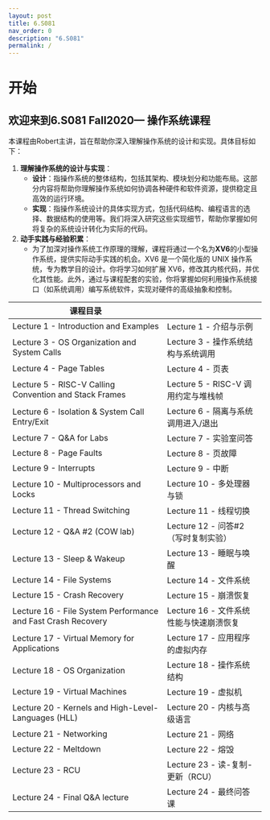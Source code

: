 ```yaml
---
layout: post
title: 6.S081
nav_order: 0
description: "6.S081"
permalink: /
---
```



# 开始

## **欢迎来到6.S081 Fall2020— 操作系统课程**

本课程由Robert主讲，旨在帮助你深入理解操作系统的设计和实现。具体目标如下：

1. **理解操作系统的设计与实现**：
   - **设计**：指操作系统的整体结构，包括其架构、模块划分和功能布局。这部分内容将帮助你理解操作系统如何协调各种硬件和软件资源，提供稳定且高效的运行环境。
   - **实现**：指操作系统设计的具体实现方式，包括代码结构、编程语言的选择、数据结构的使用等。我们将深入研究这些实现细节，帮助你掌握如何将复杂的系统设计转化为实际的代码。
2. **动手实践与经验积累**：
   - 为了加深对操作系统工作原理的理解，课程将通过一个名为**XV6**的小型操作系统，提供实际动手实践的机会。XV6 是一个简化版的 UNIX 操作系统，专为教学目的设计。你将学习如何扩展 XV6，修改其内核代码，并优化其性能。此外，通过与课程配套的实验，你将掌握如何利用操作系统接口（如系统调用）编写系统软件，实现对硬件的高级抽象和控制。

| 课程目录                                                     |                                         |
| ------------------------------------------------------------ | --------------------------------------- |
| Lecture 1 - Introduction and Examples                        | Lecture 1 - 介绍与示例                  |
| Lecture 3 - OS Organization and System Calls                 | Lecture 3 - 操作系统结构与系统调用      |
| Lecture 4 - Page Tables                                      | Lecture 4 - 页表                        |
| Lecture 5 - RISC-V Calling Convention and Stack Frames       | Lecture 5 - RISC-V 调用约定与堆栈帧     |
| Lecture 6 - Isolation & System Call Entry/Exit               | Lecture 6 - 隔离与系统调用进入/退出     |
| Lecture 7 - Q&A for Labs                                     | Lecture 7 - 实验室问答                  |
| Lecture 8 - Page Faults                                      | Lecture 8 - 页故障                      |
| Lecture 9 - Interrupts                                       | Lecture 9 - 中断                        |
| Lecture 10 - Multiprocessors and Locks                       | Lecture 10 - 多处理器与锁               |
| Lecture 11 - Thread Switching                                | Lecture 11 - 线程切换                   |
| Lecture 12 - Q&A #2 (COW lab)                                | Lecture 12 - 问答#2（写时复制实验）     |
| Lecture 13 - Sleep & Wakeup                                  | Lecture 13 - 睡眠与唤醒                 |
| Lecture 14 - File Systems                                    | Lecture 14 - 文件系统                   |
| Lecture 15 - Crash Recovery                                  | Lecture 15 - 崩溃恢复                   |
| Lecture 16 - File System Performance and Fast Crash Recovery | Lecture 16 - 文件系统性能与快速崩溃恢复 |
| Lecture 17 - Virtual Memory for Applications                 | Lecture 17 - 应用程序的虚拟内存         |
| Lecture 18 - OS Organization                                 | Lecture 18 - 操作系统结构               |
| Lecture 19 - Virtual Machines                                | Lecture 19 - 虚拟机                     |
| Lecture 20 - Kernels and High-Level-Languages (HLL)          | Lecture 20 - 内核与高级语言             |
| Lecture 21 - Networking                                      | Lecture 21 - 网络                       |
| Lecture 22 - Meltdown                                        | Lecture 22 - 熔毁                       |
| Lecture 23 - RCU                                             | Lecture 23 - 读-复制-更新（RCU）        |
| Lecture 24 - Final Q&A lecture                               | Lecture 24 - 最终问答课                 |
